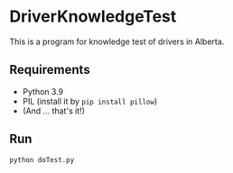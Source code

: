 # DriverKnowledgeTest
This is a program for knowledge test of drivers in Alberta.

## Requirements
- Python 3.9
- PIL (install it by ```pip install pillow```)
- (And ... that's it!)

## Run
```
python doTest.py
```
